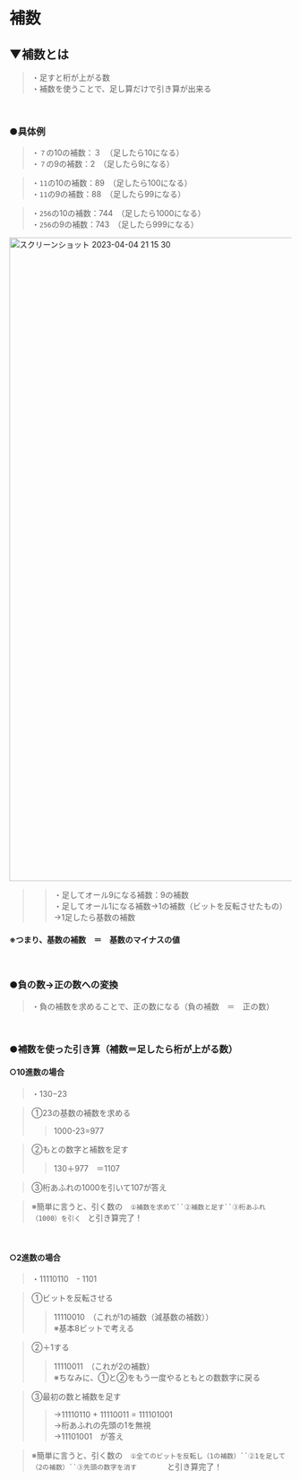 # 補数

## ▼補数とは
>・足すと桁が上がる数<br>
>・補数を使うことで、足し算だけで引き算が出来る<br>
<br>

### ●具体例
>・`７`の10の補数：３　（足したら10になる）<br>
>・`７`の9の補数：2　（足したら9になる）<br>

>・`11`の10の補数：89　（足したら100になる）<br>
>・`11`の9の補数：88　（足したら99になる）<br>

>・`256`の10の補数：744　（足したら1000になる）<br>
>・`256`の9の補数：743　（足したら999になる）<br>

<img width="1148" alt="スクリーンショット 2023-04-04 21 15 30" src="https://user-images.githubusercontent.com/81621944/229788566-ba393995-9d41-446f-8194-fd7d74888496.png"><br>
<bt>

>>・足してオール9になる補数：9の補数<br>
>>・足してオール1になる補数→1の補数（ビットを反転させたもの）<br>
>> →1足したら基数の補数<br>

#### ※つまり、基数の補数　＝　基数のマイナスの値
<br>

### ●負の数→正の数への変換
>・負の補数を求めることで、正の数になる（負の補数　＝　正の数）<br>
<br>

### ●補数を使った引き算（補数＝足したら桁が上がる数）

#### ○10進数の場合
>・130−23<br>

>①23の基数の補数を求める<br>
>>1000-23=977<br>

>②もとの数字と補数を足す<br>
>>130＋977　＝1107<br>

>③桁あふれの1000を引いて107が答え<br>

>※簡単に言うと、引く数の　`①補数を求めて``②補数と足す``③桁あふれ（1000）を引く　`と引き算完了！<br>
<br>
  
#### ○2進数の場合<br>
>・11110110　-   1101<br>

>①ビットを反転させる<br>
>>11110010　（これが1の補数（減基数の補数））<br>
>>※基本8ビットで考える<br>

>②＋1する<br>
>>11110011　（これが2の補数）<br>
>>※ちなみに、①と②をもう一度やるともとの数数字に戻る<br>

>③最初の数と補数を足す<br>
>>→11110110 + 11110011 = 111101001<br>
>>→桁あふれの先頭の1を無視<br>
>>→11101001　が答え<br>

>※簡単に言うと、引く数の　`①全てのビットを反転し（1の補数）``②1を足して（2の補数）``③先頭の数字を消す　`　　　と引き算完了！<br>
<br>
